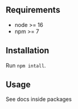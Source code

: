 ## Requirements

- node >= 16
- npm >= 7

## Installation

Run `npm intall`.

## Usage
See docs inside packages
